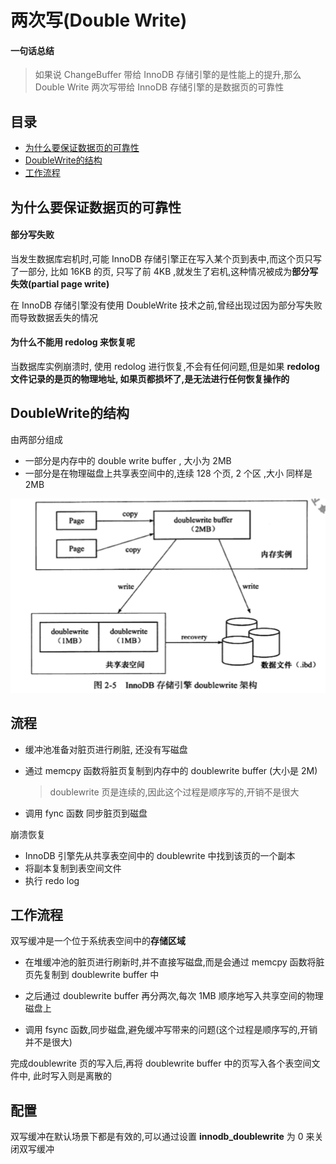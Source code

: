 # 两次写(Double Write)

#### 一句话总结

> 如果说 ChangeBuffer 带给 InnoDB 存储引擎的是性能上的提升,那么 Double Write 两次写带给 InnoDB 存储引擎的是数据页的可靠性

## 目录

- [为什么要保证数据页的可靠性](#为什么要保证数据页的可靠性)
- [DoubleWrite的结构](#DoubleWrite的结构)
- [工作流程](#工作流程)

## 为什么要保证数据页的可靠性

#### 部分写失败

当发生数据库宕机时,可能 InnoDB 存储引擎正在写入某个页到表中,而这个页只写了一部分, 比如 16KB 的页, 只写了前 4KB ,就发生了宕机,这种情况被成为**部分写失效(partial page write)** 

在 InnoDB 存储引擎没有使用 DoubleWrite 技术之前,曾经出现过因为部分写失败而导致数据丢失的情况

#### 为什么不能用 redolog 来恢复呢

当数据库实例崩溃时, 使用 redolog 进行恢复,不会有任何问题,但是如果 **redolog 文件记录的是页的物理地址, 如果页都损坏了,是无法进行任何恢复操作的**

## DoubleWrite的结构

由两部分组成

- 一部分是内存中的 double write buffer , 大小为 2MB
- 一部分是在物理磁盘上共享表空间中的,连续 128 个页, 2 个区 ,大小 同样是 2MB

![image-20200824132806563](../../../../assets/image-20200824132806563.png)

## 流程

- 缓冲池准备对脏页进行刷脏, 还没有写磁盘

- 通过 memcpy 函数将脏页复制到内存中的 doublewrite buffer (大小是 2M) 

  > doublewrite 页是连续的,因此这个过程是顺序写的,开销不是很大

- 调用 fync 函数 同步脏页到磁盘

崩溃恢复

- InnoDB 引擎先从共享表空间中的 doublewrite 中找到该页的一个副本
- 将副本复制到表空间文件
- 执行 redo log

## 工作流程

双写缓冲是一个位于系统表空间中的**存储区域**

- 在堆缓冲池的脏页进行刷新时,并不直接写磁盘,而是会通过 memcpy 函数将脏页先复制到 doublewrite buffer 中

- 之后通过 doublewrite buffer 再分两次,每次 1MB 顺序地写入共享空间的物理磁盘上
- 调用 fsync 函数,同步磁盘,避免缓冲写带来的问题(这个过程是顺序写的,开销并不是很大)

完成doublewrite 页的写入后,再将 doublewrite buffer 中的页写入各个表空间文件中, 此时写入则是离散的

## 配置

双写缓冲在默认场景下都是有效的,可以通过设置 **innodb_doublewrite** 为 0 来关闭双写缓冲

